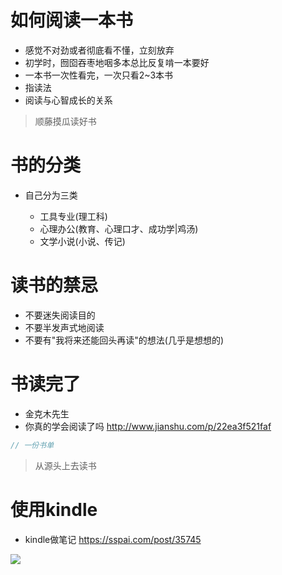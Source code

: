 # 如何阅读一本书

- 感觉不对劲或者彻底看不懂，立刻放弃
- 初学时，囫囵吞枣地咽多本总比反复啃一本要好
- 一本书一次性看完，一次只看2~3本书
- 指读法
- 阅读与心智成长的关系

> 顺藤摸瓜读好书

# 书的分类

- 自己分为三类

  - 工具专业(理工科)
  - 心理办公(教育、心理口才、成功学|鸡汤)
  - 文学小说(小说、传记)

# 读书的禁忌

- 不要迷失阅读目的
- 不要半发声式地阅读
- 不要有"我将来还能回头再读"的想法(几乎是想想的)

# 书读完了

- 金克木先生
- 你真的学会阅读了吗 <http://www.jianshu.com/p/22ea3f521faf>

```javascript
// 一份书单
```

> 从源头上去读书

# 使用kindle

- kindle做笔记 <https://sspai.com/post/35745>

![](https://cdn.sspai.com/attachment/origin/2016/10/11/350413.png)
